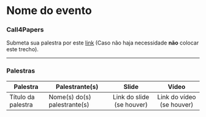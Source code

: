 # Nome do evento

 ### Call4Papers
Submeta sua palestra por este [link]()
(Caso não haja necessidade **não** colocar este trecho).


------------


### Palestras
Palestra | Palestrante(s) | Slide | Vídeo
-------- | -------------- |:-----:|:-----:
Título da palestra | Nome(s) do(s) palestrante(s) | Link do slide (se houver) | Link do vídeo (se houver)